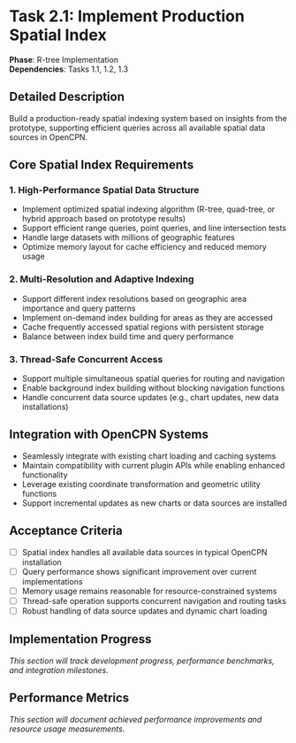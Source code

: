 # Task 2.1: Implement Production Spatial Index

**Phase**: R-tree Implementation  
**Dependencies**: Tasks 1.1, 1.2, 1.3

## Detailed Description

Build a production-ready spatial indexing system based on insights from the prototype, supporting efficient queries across all available spatial data sources in OpenCPN.

## Core Spatial Index Requirements

### 1. High-Performance Spatial Data Structure

- Implement optimized spatial indexing algorithm (R-tree, quad-tree, or hybrid approach based on prototype results)
- Support efficient range queries, point queries, and line intersection tests
- Handle large datasets with millions of geographic features
- Optimize memory layout for cache efficiency and reduced memory usage

### 2. Multi-Resolution and Adaptive Indexing

- Support different index resolutions based on geographic area importance and query patterns
- Implement on-demand index building for areas as they are accessed
- Cache frequently accessed spatial regions with persistent storage
- Balance between index build time and query performance

### 3. Thread-Safe Concurrent Access

- Support multiple simultaneous spatial queries for routing and navigation
- Enable background index building without blocking navigation functions
- Handle concurrent data source updates (e.g., chart updates, new data installations)

## Integration with OpenCPN Systems

- Seamlessly integrate with existing chart loading and caching systems
- Maintain compatibility with current plugin APIs while enabling enhanced functionality
- Leverage existing coordinate transformation and geometric utility functions
- Support incremental updates as new charts or data sources are installed

## Acceptance Criteria

- [ ] Spatial index handles all available data sources in typical OpenCPN installation
- [ ] Query performance shows significant improvement over current implementations
- [ ] Memory usage remains reasonable for resource-constrained systems
- [ ] Thread-safe operation supports concurrent navigation and routing tasks
- [ ] Robust handling of data source updates and dynamic chart loading

## Implementation Progress

_This section will track development progress, performance benchmarks, and integration milestones._

## Performance Metrics

_This section will document achieved performance improvements and resource usage measurements._
